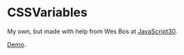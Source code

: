 # CSSVariables

My own, but made with help from Wes Bos at [JavaScript30](https://javascript30.com).

[Demo](https://dannycallaghan.github.io/CSSVariables/index.html).
